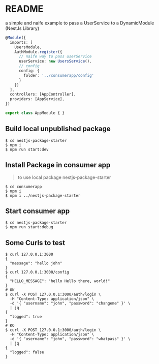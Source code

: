 # README

a simple and naife example to pass a UserService to a DynamicModule (NestJs Library)

```typescript
@Module({
  imports: [
    UsersModule,
    AuthModule.register({
      // naife way to pass userService
      userService: new UsersService(),
      // config
      config: {
        folder: '../consumerapp/config'
      }
    })
  ],
  controllers: [AppController],
  providers: [AppService],
})

export class AppModule { }
```

## Build local unpublished package

```shell
$ cd nestjs-package-starter
$ npm i
$ npm run start:dev
```

## Install Package in consumer app

> to use local package nestjs-package-starter

```shell
$ cd consumerapp
$ npm i
$ npm i ../nestjs-package-starter
```

## Start consumer app

```shell
$ cd nestjs-package-starter
$ npm run start:debug
```

## Some Curls to test

```shell
$ curl 127.0.0.1:3000
{
  "message": "hello john"
}
$ curl 127.0.0.1:3000/config
{
  "HELLO_MESSAGE": "hello Hello there, world!"
}
# OK
$ curl -X POST 127.0.0.1:3000/auth/login \
  -H "Content-Type: application/json" \
  -d '{ "username": "john", "password": "changeme" }' \
  | jq
{
  "logged": true
}  
# KO
$ curl -X POST 127.0.0.1:3000/auth/login \
  -H "Content-Type: application/json" \
  -d '{ "username": "john", "password": "whatpass" }' \
  | jq
{
  "logged": false
}
```

